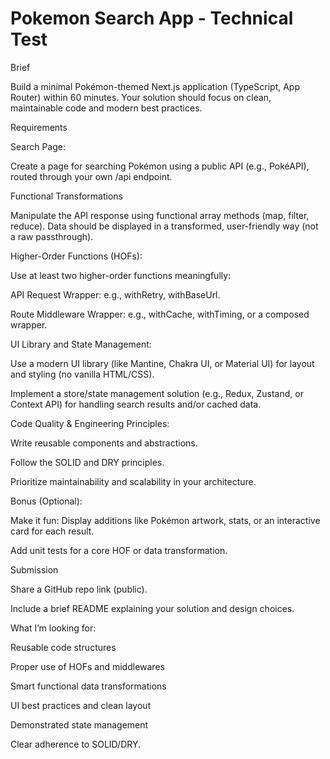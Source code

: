 # Pokemon Search App - Technical Test
Brief

Build a minimal Pokémon-themed Next.js application (TypeScript, App Router) within 60 minutes. Your solution should focus on clean, maintainable code and modern best practices.



Requirements

Search Page:

Create a page for searching Pokémon using a public API (e.g., PokéAPI), routed through your own /api endpoint.



Functional Transformations

Manipulate the API response using functional array methods (map, filter, reduce). Data should be displayed in a transformed, user-friendly way (not a raw passthrough).



Higher-Order Functions (HOFs):

Use at least two higher-order functions meaningfully:


API Request Wrapper: e.g., withRetry, withBaseUrl.

Route Middleware Wrapper: e.g., withCache, withTiming, or a composed wrapper.

UI Library and State Management:

Use a modern UI library (like Mantine, Chakra UI, or Material UI) for layout and styling (no vanilla HTML/CSS).

Implement a store/state management solution (e.g., Redux, Zustand, or Context API) for handling search results and/or cached data.

Code Quality & Engineering Principles:

Write reusable components and abstractions.

Follow the SOLID and DRY principles.

Prioritize maintainability and scalability in your architecture.

Bonus (Optional):

Make it fun: Display additions like Pokémon artwork, stats, or an interactive card for each result.

Add unit tests for a core HOF or data transformation.

Submission

Share a GitHub repo link (public).

Include a brief README explaining your solution and design choices.

What I’m looking for:

Reusable code structures

Proper use of HOFs and middlewares

Smart functional data transformations

UI best practices and clean layout

Demonstrated state management

Clear adherence to SOLID/DRY.
